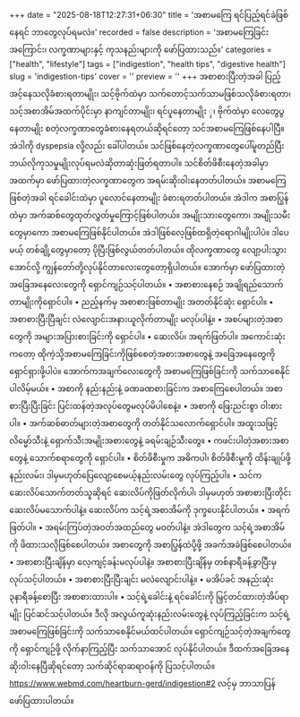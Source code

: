 +++
date = "2025-08-18T12:27:31+06:30"
title = 'အစာမကြေ ရင်ပြည့်ရင်ခဲဖြစ်နေရင် ဘာတွေလုပ်ရမလဲ။'
recorded = false
description = 'အစာမကြေခြင်းအကြောင်း၊ လက္ခဏာများနှင့် ကုသနည်းများကို ဖော်ပြထားသည်။'
categories = ["health", "lifestyle"]
tags = ["indigestion", "health tips", "digestive health"]
slug = 'indigestion-tips'
cover = ''
preview = ''
+++
အစာစားပြီးတဲ့အခါ ပြည့်အင့်နေသလိုခံစားရတာမျိုး၊ သင့်ဗိုက်ထဲမှာ သက်တောင့်သက်သာမဖြစ်သလိုခံစားရတာ၊ သင့်အစာအိမ်အထက်ပိုင်းမှာ နာကျင်တာမျိုး၊ ရင်ပူနေတာမျိုး ှ၊ ဗိုက်ထဲမှာ လေတွေပွနေတာမျိုး စတဲ့လက္ခဏာတွေခံစားနေရတယ်ဆိုရင်တော့ သင်အစာမကြေဖြစ်နေပါပြီ။ အဲဒါကို dyspepsia လို့လည်း ခေါ်ပါတယ်။ သင်ဖြစ်နေတဲ့လက္ခဏာတွေပေါ်မူတည်ပြီး ဘယ်လိုကုသမှုမျိုးလုပ်ရမလဲဆိုတာဆုံးဖြတ်ရတာပါ။
သင်စိတ်ဖိစီးနေတဲ့အခါမှာ အထက်မှာ ဖော်ပြထားတဲ့လက္ခဏာတွေက အရမ်းဆိုးဝါးနေတတ်ပါတယ်။
အစာမကြေဖြစ်တဲ့အခါ ရင်ခေါင်းထဲမှာ ပူလောင်နေတာမျိုး ခံစားရတတ်ပါတယ်။ အဲဒါက အစာပြွန်ထဲမှာ အက်ဆစ်တွေထုတ်လွှတ်မှုကြောင့်ဖြစ်ပါတယ်။
အမျိုးသားတွေကော၊ အမျိုးသမီးတွေမှာကော အစာမကြေဖြစ်နိုင်ပါတယ်။ အဲဒါဖြစ်လေ့ဖြစ်ထရှိတဲ့ရောဂါမျိုးပါပဲ။ ဒါပေမယ့် တစ်ချို့တွေမှာတော့ ပိုပြီးဖြစ်လွယ်တတ်ပါတယ်။ ထိုလက္ခဏာတွေ လျော့ပါးသွားအောင်လို့ ကျွန်တော်တို့လုပ်နိုင်တာလေးတွေတော့ရှိပါတယ်။ အောက်မှာ ဖော်ပြထားတဲ့အခြေအနေလေးတွေကို ရှောင်ကျဉ်သင့်ပါတယ်။
• အစာစားနေစဉ် အချိုရည်သောက်တာမျိုးကိုရှောင်ပါ။
• ညည့်နက်မှ အစာစားဖြစ်တာမျိုး အတတ်နိုင်ဆုံး ရှောင်ပါ။
• အစာစားပြီးပြီချင်း လဲလျောင်းအနားယူလိုက်တာမျိုး မလုပ်ပါနဲ့။
• အစပ်များတဲ့အစာတွေကို အများအပြားစားခြင်းကို ရှောင်ပါ။
• ဆေးလိပ်၊ အရက်ဖြတ်ပါ။
အကောင်းဆုံးကတော့ ထိုကဲ့သို့အစာမကြေခြင်းကိုဖြစ်စေတဲ့အစားအစာတွေနဲ့ အခြေအနေတွေကို ရှောင်ရှားဖို့ပါပဲ။ အောက်ကအချက်လေးတွေကို အစာမကြေဖြစ်ခြင်းကို သက်သာစေနိုင်ပါလိမ့်မယ်။
• အစာကို နည်းနည်းနဲ့ ခဏခဏစားခြင်းက အစာကြေစေပါတယ်။ အစာစားပြီးပြီးခြင်း ပြင်းထန်တဲ့အလုပ်တွေမလုပ်မိပါစေနဲ့။
• အစာကို ဖြေးညင်းစွာ ဝါးစားပါ။
• အက်ဆစ်ဓာတ်များတဲ့အစာတွေကို တတ်နိုင်သလောက်ရှောင်ပါ။ အထူးသဖြင့် လိမ္မော်သီးနဲ့ ရှောက်သီးအမျိုးအစားတွေနဲ့ ခရမ်းချဉ်သီးတွေ။
• ကဖင်းပါတဲ့အစားအစာတွေနဲ့ သောက်စရာတွေကို ရှောင်ပါ။
• စိတ်ဖိစီးမှုက အဓိကပါ၊ စိတ်ဖိစီးမှုကို ထိန်းချုပ်ဖို့နည်းလမ်း၊ ဒါမှမဟုတ်ပြေလျော့စေမယ့်နည်းလမ်းတွေ လုပ်ကြည့်ပါ။
• သင်ကဆေးလိပ်သောက်တတ်သူဆိုရင် ဆေးလိပ်ကိုဖြတ်လိုက်ပါ၊ ဒါမှမဟုတ် အစာစားပြီးတိုင်း ဆေးလိပ်မသောက်ပါနဲ့။ ဆေးလိပ်က သင့်ရဲ့အစာအိမ်ကို ဒုက္ခပေးနိုင်ပါတယ်။
• အရက်ဖြတ်ပါ။
• အရမ်းကြပ်တဲ့အဝတ်အထည်တွေ မဝတ်ပါနဲ့။ အဲဒါတွေက သင့်ရဲ့အစာအိမ်ကို ဖိထားသလိုဖြစ်စေပါတယ်။ အစာတွေကို အစာပြွန်ထဲပို့ဖို့ အခက်အခဲဖြစ်စေပါတယ်။
• အစာစားပြီးချိန်မှာ လေ့ကျင့်ခန်းမလုပ်ပါနဲ့။ အစာစားပြီးချိန်မှ တစ်နာရီခန့်ခွာပြီးမှ လုပ်သင့်ပါတယ်။
• အစာစားပြီးပြီးချင်း မလဲလျောင်းပါနဲ့။
• မအိပ်ခင် အနည်းဆုံး ၃နာရီခန့်စောပြီး အစာစားထားပါ။
• သင့်ရဲ့ခေါင်းနဲ့ ရင်ခေါင်းကို မြှင့်တင်ထားတဲ့အိပ်ရာမျိုး ပြင်ဆင်သင့်ပါတယ်။
ဒီလို အလွယ်ကူဆုံးနည်းလမ်းတွေနဲ့ လုပ်ကြည့်ခြင်းက သင့်ရဲ့အစာမကြေဖြစ်ခြင်းကို သက်သာစေနိုင်မယ်ထင်ပါတယ်။ ရှောင်ကျဉ်သင့်တဲ့အချက်တွေကို ရှောင်ကျဉ်ဖို့ လိုက်နာကြည့်ပြီး သက်သာအောင် လုပ်နိုင်ပါတယ်။ ဒီထက်အခြေအနေဆိုးဝါးနေပြီဆိုရင်တော့ သက်ဆိုင်ရာဆရာဝန်ကို ပြသင့်ပါတယ်။
https://www.webmd.com/heartburn-gerd/indigestion#2 လင့်မှ ဘာသာပြန်ဖော်ပြထားပါတယ်။